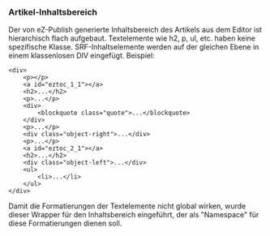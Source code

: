 ### Artikel-Inhaltsbereich

Der von eZ-Publish generierte Inhaltsbereich des Artikels aus dem Editor ist hierarchisch flach aufgebaut.
Textelemente wie h2, p, ul, etc. haben keine spezifische Klasse. SRF-Inhaltselemente werden auf der gleichen
Ebene in einem klassenlosen DIV eingefügt. Beispiel:

```
<div>
    <p></p>
	<a id="eztoc_1_1"></a>
	<h2>...</h2>
	<p>...</p>
	<div>
		<blockquote class="quote">...</blockquote>
	</div>
	<p>...</p>
	<div class="object-right">...</div>
	<p>...</p>
	<a id="eztoc_2_1"></a>
	<h2>...</h2>
	<div class="object-left">...</div>
	<ul>
		<li>...</li>
	</ul>
</div>
```


Damit die Formatierungen der Textelemente nicht global wirken, wurde dieser Wrapper für den Inhaltsbereich
eingeführt, der als "Namespace"
für diese Formatierungen dienen soll.